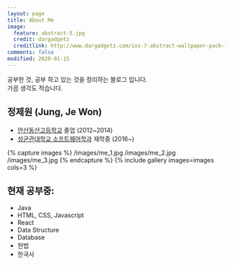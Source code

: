 ```yaml
---
layout: page
title: About Me
image:
  feature: abstract-5.jpg
  credit: dargadgetz
  creditlink: http://www.dargadgetz.com/ios-7-abstract-wallpaper-pack-for-iphone-5-and-ipod-touch-retina/
comments: false
modified: 2020-01-15
---
```

공부한 것, 공부 하고 있는 것을 정리하는 블로그 입니다.  
가끔 생각도 적습니다.

## 정제원 (Jung, Je Won)

* [안산동산고등학교](https://dsgo.kr) 졸업 (2012~2014)
* [성균관대학교 소프트웨어학과](https://cs.skku.edu) 재학중 (2016~)

{% capture images %}
    /images/me_1.jpg
    /images/me_2.jpg
    /images/me_3.jpg
{% endcapture %}
{% include gallery images=images cols=3 %}

## 현재 공부중:

* Java
* HTML, CSS, Javascript
* React
* Data Structure
* Database
* 헌법
* 한국사